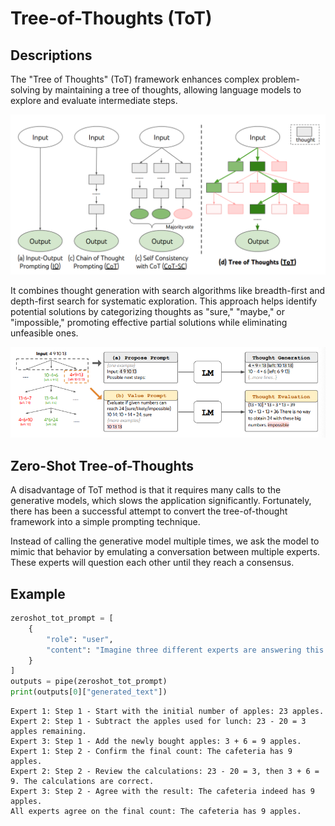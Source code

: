 # Tree-of-Thoughts (ToT)

## Descriptions

The "Tree of Thoughts" (ToT) framework enhances complex problem-solving by maintaining a tree of thoughts, allowing language models to explore and evaluate intermediate steps.

![](tree_of_thoughts/image2.png)

It combines thought generation with search algorithms like breadth-first and depth-first search for systematic exploration.
This approach helps identify potential solutions by categorizing thoughts as "sure," "maybe," or "impossible," promoting effective partial solutions while eliminating unfeasible ones.

![](tree_of_thoughts/image1.png)

## Zero-Shot Tree-of-Thoughts

A disadvantage of ToT method is that it requires many calls to the generative models, which slows the application significantly.
Fortunately, there has been a successful attempt to convert the tree-of-thought framework into a simple prompting technique.

Instead of calling the generative model multiple times, we ask the model to mimic that behavior by emulating a conversation between multiple experts.
These experts will question each other until they reach a consensus.

## Example

```python
zeroshot_tot_prompt = [
    {
        "role": "user",
        "content": "Imagine three different experts are answering this question. All experts will write down 1 step of their thinking, then share it with the group. Then all experts will go on to the next step, etc. If any expert realizes they're wrong at any point then they leave. The question is 'The cafeteria had 23 apples. If they used 20 to make lunch and bought 6 more, how many apples do they have?' Make sure to discuss the results."
    }
]
outputs = pipe(zeroshot_tot_prompt)
print(outputs[0]["generated_text"])
```

```text
Expert 1: Step 1 - Start with the initial number of apples: 23 apples.
Expert 2: Step 1 - Subtract the apples used for lunch: 23 - 20 = 3 apples remaining.
Expert 3: Step 1 - Add the newly bought apples: 3 + 6 = 9 apples.
Expert 1: Step 2 - Confirm the final count: The cafeteria has 9 apples.
Expert 2: Step 2 - Review the calculations: 23 - 20 = 3, then 3 + 6 = 9. The calculations are correct.
Expert 3: Step 2 - Agree with the result: The cafeteria indeed has 9 apples.
All experts agree on the final count: The cafeteria has 9 apples.
```
